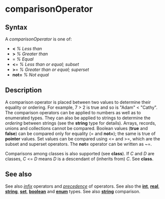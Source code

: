 
# comparisonOperator

## Syntax
A _comparisonOperator_ is one of:   
-  **<**   _% Less than_   
-  **>**   _% Greater than_   
-  =   _% Equal_   
-  **<**=   _% Less than or equal; subset_   
-  **>**=   _% Greater than or equal; superset_   
-  **not=**   _% Not equal_

## Description
A comparison operator is placed between two values to determine their equality or ordering. For example, 7 > 2 is true and so is "Adam" < "Cathy". The comparison operators can be applied to numbers as well as to enumerated types. They can also be applied to strings to determine the _ordering_ between strings (see the **string** type for details). Arrays, records, unions and collections cannot be compared. Boolean values (**true** and **false**) can be compared only for equality (= and **not=**); the same is true of  **pointer** values. Set values can be compared using <= and >=, which are the subset and superset operators. The **not=** operator can be written as ~=.

Comparisons among classes is also supported (see **class**). If _C_ and _D_ are classes, _C_ <= _D_ means _D_ is a descendant of (inherits from) _C_. See **class**.


## See also
See also _[infix](infix.html)_ operators and _[precedence](precedence.html)_ of operators. See also the **[int](int.html)**, **[real](real.html)**, **[string](string1.html)**, **[set](set.html)**, **[boolean](boolean.html)** and **[enum](enum.html)** types. See also **[string](string1.html)** comparison.

